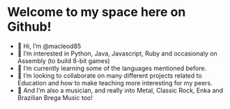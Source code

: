 # Welcome to my space here on Github!

- 👋 Hi, I’m @macleod85
- 👀 I’m interested in Python, Java, Javascript, Ruby and occasionaly on Assembly (to build 8-bit games)
- 🌱 I’m currently learning some of the languages mentioned before.
- 💞️ I’m looking to collaborate on many different projects related to Education and how to make teaching more interesting for my peers.
- 🎸 And I’m also a musician, and really into Metal, Classic Rock, Enka and Brazilian Brega Music too!
<!--- 
- 📫 How to reach me 
--->

<!---
macleod85/macleod85 is a ✨ special ✨ repository because its `README.md` (this file) appears on your GitHub profile.
You can click the Preview link to take a look at your changes.
--->
